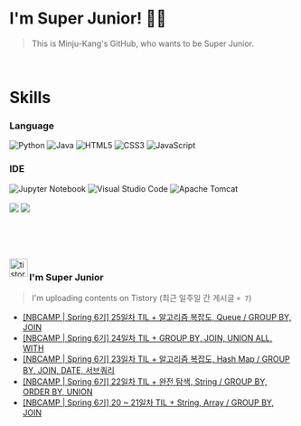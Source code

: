 
# I'm Super Junior! 🐱‍🏍
  > This is Minju-Kang's GitHub, who wants to be Super Junior.

<br>

<h1>Skills</h1>
<h3>Language</h3>
<div sytle="display:inline;">
<img alt="Python" src="https://img.shields.io/badge/Python-3776AB?style=flat-square&logo=Python&logoColor=white"/>
<img alt="Java" src="https://img.shields.io/badge/JAVA-007396?style=flat-square&logo=Java&logoColor=white"/>
<img alt="HTML5" src="https://img.shields.io/badge/HTML5-E34F26?style=flat-square&logo=HTML5&logoColor=white"/>
<img alt="CSS3" src="https://img.shields.io/badge/CSS3-1572B6?style=flat-square&logo=CSS3&logoColor=white"/>
<img alt="JavaScript" src="https://img.shields.io/badge/JavaScript-F7DF1E?style=flat-square&logo=JavaScript&logoColor=black"/>
</div>
<h3>IDE</h3>
<div sytle="display:inline;">
<img alt="Jupyter Notebook" src="https://img.shields.io/badge/Jupyter-F37626?style=flat-square&logo=Jupyter&logoColor=white"/>
<img alt="Visual Studio Code" src="https://img.shields.io/badge/Visual Studio Code-007ACC?style=flat-square&logo=Visual Studio Code&logoColor=white"/>
<img alt="Apache Tomcat" src="https://img.shields.io/badge/Apache Tomcat-F8DC75?style=flat-square&logo=Apache Tomcat&logoColor=black"/>
</div>
<br>

<img src="https://github-readme-stats.vercel.app/api/top-langs/?username=minjukang727" >
<img src="https://github-readme-stats.vercel.app/api?username=MinjuKang727&show_icons=true&theme=radical">

<br><br>


<br>

<img src="https://github.com/MinjuKang727/MinjuKang727/assets/108849480/0ac49170-7c8c-4c99-b0e5-86c414fc591c" alt="tistory-icon_IamSuperJunior" width="32px" align="left">

###  I'm Super Junior
  > I'm uploading contents on Tistory  (최근 일주일 간 게시글 `+ 7`)  

- <a href="https://ajtwltsk.tistory.com/279"> [NBCAMP | Spring 6기] 25일차 TIL + 알고리즘 복잡도, Queue / GROUP BY, JOIN </a><br>  
- <a href="https://ajtwltsk.tistory.com/278"> [NBCAMP | Spring 6기] 24일차 TIL + GROUP BY, JOIN, UNION ALL, WITH </a><br>  
- <a href="https://ajtwltsk.tistory.com/277"> [NBCAMP | Spring 6기] 23일차 TIL + 알고리즘 복잡도, Hash Map / GROUP BY, JOIN, DATE, 서브쿼리 </a><br>  
- <a href="https://ajtwltsk.tistory.com/276"> [NBCAMP | Spring 6기] 22일차 TIL + 완전 탐색, String / GROUP BY, ORDER BY, UNION </a><br>  
- <a href="https://ajtwltsk.tistory.com/275"> [NBCAMP | Spring 6기] 20 ~ 21일차 TIL + String, Array / GROUP BY, JOIN </a><br>  

